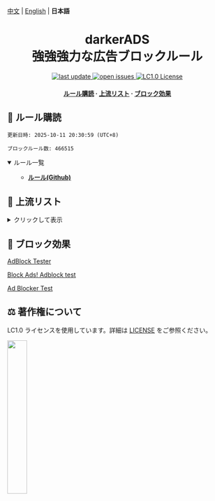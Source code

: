 [中文](README.md) | [English](README-EN.md) | **日本語**
#

<div align="center">
<h1 align="center">darkerADS<br>強強強力な広告ブロックルール</h1>

<p>
  <a href="https://github.com/execute-darker/darkerADS">
    <img src="https://img.shields.io/github/last-commit/execute-darker/darkerADS?style=flat-square" alt="last update" />
  </a>
  <a href="https://github.com/execute-darker/darkerADS/issues">
    <img src="https://img.shields.io/github/issues/execute-darker/darkerADS?style=flat-square" alt="open issues" />
  </a>
  <a href="https://bgm.tv/group/topic/406820">
    <img src="https://img.shields.io/badge/license-LC1.0-%23F5ABB9?style=flat-square&link=https%3A%2F%2Fbgm.tv%2Fgroup%2Ftopic%2F406820" alt="LC1.0 License" />
  </a>
</p>

<h4>
    <a href="#a">ルール購読</a>
  <span> · </span>
    <a href="#b">上流リスト</a>
  <span> · </span>
    <a href="#c">ブロック効果</a>
</h4>

</div>

<h2 id="a">🎯 ルール購読</h2>

```
更新日時: 2025-10-11 20:30:59 (UTC+8) 

ブロックルール数: 466515 
``` 
<details open>
<summary>ルール一覧</summary>
<ul>

- **[ルール(Github)](https://raw.githubusercontent.com/execute-darker/darkerADS/main/data/rules/adblock.txt)**

</ul>
</details>

<h2 id="b">📔 上流リスト</h2>
<details>
<summary>クリックして表示</summary>
<ul>
忘れた
</ul>
</details>

<h2 id="c">🚫 ブロック効果</h2

[AdBlock Tester](https://adblock-tester.com)

[Block Ads! Adblock test](https://blockads.fivefilters.org/)

[Ad Blocker Test](https://d3ward.github.io/toolz/adblock.html)

<h2 id="d">⚖️ 著作権について</h2> 

LC1.0 ライセンスを使用しています。詳細は [LICENSE](https://bgm.tv/group/topic/406820) をご参照ください。

<img src="https://static.lolicommons.org/RL-ES-GR.svg" width="30%">